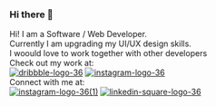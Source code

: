 ### Hi there 👋

<!--
**enraiha0307/enraiha0307** is a ✨ _special_ ✨ repository because its `README.md` (this file) appears on your GitHub profile.

Here are some ideas to get you started:

- 🔭 I’m currently working on ...
- 🌱 I’m currently learning ...
- 👯 I’m looking to collaborate on ...
- 🤔 I’m looking for help with ...
- 💬 Ask me about ...
- 📫 How to reach me: ...
- 😄 Pronouns: ...
- ⚡ Fun fact:
-->






Hi! I am a Software / Web Developer.<br> 
Currently I am upgrading my UI/UX design skills.<br>
I woould love to work together with other developers<br>
Check out my work at:<br>
[![dribbble-logo-36](https://user-images.githubusercontent.com/26249973/89770371-4caa0700-db1c-11ea-8f67-0f6052d25899.png)][2]
[![instagram-logo-36](https://user-images.githubusercontent.com/26249973/109424119-550a5680-7a08-11eb-8525-9588742b275c.png)][3] 
<br>
Connect with me at:<br>
[![instagram-logo-36(1)](https://user-images.githubusercontent.com/26249973/109424326-35bff900-7a09-11eb-90ff-a2477047d0a9.png)][4]
[![linkedin-square-logo-36](https://user-images.githubusercontent.com/26249973/109424226-d4982580-7a08-11eb-8f8f-36580e5d9720.png)][1]



[1]:!(https://www.linkedin.com/in/akanksha-gahalot-0307/)
[2]:https://dribbble.com/Akku_0307
[3]:https://www.instagram.com/e_n_r_a_i_h_a/
[4]:https://www.instagram.com/akku_0307/
